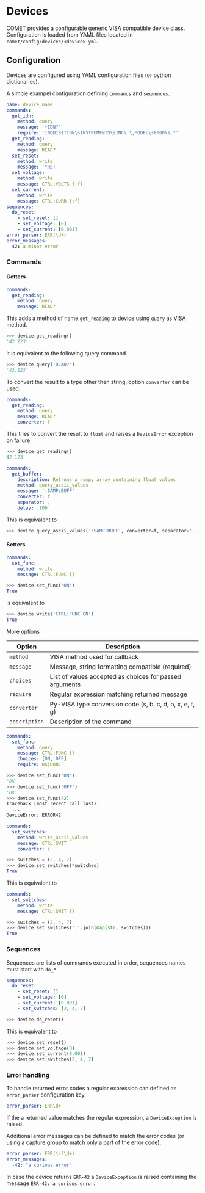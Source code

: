 # Devices

COMET provides a configurable generic VISA compatible device class.
Configuration is loaded from YAML files located in `comet/config/devices/<device>.yml`.

## Configuration

Devices are configured using YAML configuration files (or python dictionaries).

A simple exampel configuration defining `commands` and `sequences`.

```yaml
name: device name
commands:
  get_idn:
    method: query
    message: '*IDN?'
    require: 'INQUISITION\sINSTRUMENTS\sINC\.\,MODEL\s8000\s.*'
  get_reading:
    method: query
    message: READ?
  set_reset:
    method: write
    message: '*RST'
  set_voltage:
    method: write
    message: CTRL:VOLTS {:f}
  set_current:
    method: write
    message: CTRL:CURR {:f}
sequences:
  do_reset:
    - set_reset: []
    - set_voltage: [0]
    - set_current: [0.001]
error_parser: ERR(\d+)
error_messages:
  42: a minor error
```

### Commands

#### Getters

```yaml
commands:
  get_reading:
    method: query
    message: READ?
```

This adds a method of name `get_reading` to device using `query` as VISA method.

```python
>>> device.get_reading()
'42.123'
```

It is equivalent to the following query command.

```python
>>> device.query('READ?')
'42.123'
```

To convert the result to a type other then string, option `converter` can be used.

```yaml
commands:
  get_reading:
    method: query
    message: READ?
    converter: f
```

This tries to convert the result to `float` and raises a `DeviceError` exception
 on failure.

```python
>>> device.get_reading()
42.123
```

```yaml
commands:
  get_buffer:
    description: Retruns a numpy array containing float values
    method: query_ascii_values
    message: ':SAMP:BUFF'
    converter: f
    separator: ,
    delay: .100
```

This is equivalent to

```python
>>> device.query_ascii_values(':SAMP:BUFF', converter=f, separator=',', delay=.100)
```

#### Setters

```yaml
commands:
  set_func:
    method: write
    message: CTRL:FUNC {}
```

```python
>>> device.set_func('ON')
True
```

is equivalent to

```python
>>> device.write('CTRL:FUNC ON')
True
```

More options

| Option | Description |
| --- | --- |
| `method` | VISA method used for callback |
| `message` | Message, string formatting compatible (required) |
| `choices` | List of values accepted as choices for passed arguments |
| `require` | Regular expression matching returned message |
| `converter` | Py-VISA type conversion code (s, b, c, d, o, x, e, f, g) |
| `description` | Description of the command |

```yaml
commands:
  set_func:
    method: query
    message: CTRL:FUNC {}
    choices: [ON, OFF]
    require: OK|DONE
```

```python
>>> device.set_func('ON')
'OK'
>>> device.set_func('OFF')
'OK'
>>> device.set_func(42)
Traceback (most recent call last):
  ...
DeviceError: ERROR42
```

```yaml
commands:
  set_switches:
    method: write_ascii_values
    message: CTRL:SWIT
    converter: i
```

```python
>>> switches = (2, 4, 7)
>>> device.set_switches(*switches)
True
```

This is equivalent to

```yaml
commands:
  set_switches:
    method: write
    message: CTRL:SWIT {}
```

```python
>>> switches = (2, 4, 7)
>>> device.set_switches(','.join(map(str, switches)))
True
```

### Sequences

Sequences are lists of commands executed in order, sequences names must start with `do_*`.

```yaml
sequences:
  do_reset:
    - set_reset: []
    - set_voltage: [0]
    - set_current: [0.001]
    - set_switches: [2, 4, 7]
```

```python
>>> device.do_reset()
```

This is equivalent to

```python
>>> device.set_reset()
>>> device.set_voltage(0)
>>> device.set_current(0.001)
>>> device.set_switches(2, 4, 7)
```

### Error handling

To handle returned error codes a regular expression can defined as `error_parser` configuration key.

```yaml
error_parser: ERR\d+
```

If the a returned value matches the regular expression, a `DeviceException` is raised.

Additional error messages can be defined to match the error codes (or using a
capture group to match only a part of the error code).

```yaml
error_parser: ERR(\-?\d+)
error_messages:
  -42: "a curious error"
```

In case the device returns `ERR-42` a `DeviceException` is raised containing the message `ERR-42: a curious error`.

